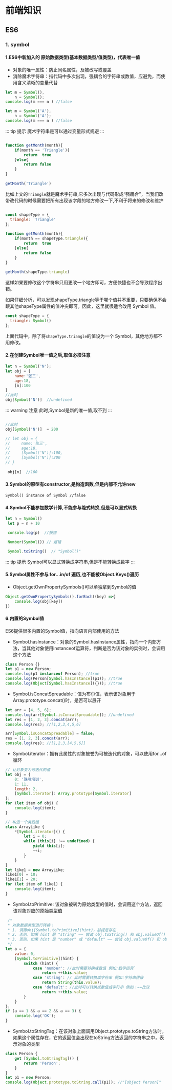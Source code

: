 # 前端知识

## ES6

### 1. symbol

#### 1.ES6中新加入的 **原始数据类型(基本数据类型/值类型)**，代表唯一值


* 对象的唯一属性：防止同名属性，及被改写或覆盖
* 消除魔术字符串：指代码中多次出现，强耦合的字符串或数值，应避免，而使用含义清晰的变量代替

```js
let m = Symbol(),
    n = Symbol();
console.log(m === n ) //false

let m = Symbol('A'),
    n = Symbol('A');
console.log(m === n ) //false
```
::: tip 提示
   魔术字符串是可以通过变量形式规避
:::

```js

function getMonth(month){
    if(month == 'Triangle'){
        return  true
    }else{
        return false
    }
}
 
getMonth('Triangle')

```
比如上文的`Triangle`就是魔术字符串,它多次出现与代码形成“强耦合”，当我们改带改代码的时候需要把所有出现该字段的地方修改一下,不利于将来的修改和维护


```js

const shapeType = {
  triangle: 'Triangle'
};
 
function getMonth(month){
    if(month == shapeType.triangle){
        return  true
    }else{
        return false
    }
}
 
getMonth(shapeType.triangle)

```

这样如果要修改这个字符串只用更改一个地方即可，方便快捷也不会导致程序出错。

如果仔细分析，可以发现shapeType.triangle等于哪个值并不重要，只要确保不会跟其他shapeType属性的值冲突即可。因此，这里就很适合改用 Symbol 值。
```js
const shapeType = {
  triangle: Symbol()
};
```
上面代码中，除了将`shapeType.triangle`的值设为一个 Symbol，其他地方都不用修改。


#### 2.在创建Symbol唯一值之后,取值必须注意

```js
let n = Symbol('N');
let obj = {
    name:'张三',
    age:18,
    [n]:100
}
//此时 
obj[Symbol('N')]  //undefined
```
::: warning 注意
此时,Symbol是新的唯一值,取不到
:::

```js

//此时 
obj[Symbol('N')]  = 200

// let obj = {
//     name:'张三',
//     age:18,
//     [Symbol('N')]:100,
//     [Symbol('N')]:200
// }
 
 obj[n]  //100
```
#### 3.Symbol的原型有constructor,是构造函数,但是内部不允许new

`Symbol() instance of Symbol //false`

#### 4.Symbol不能参加数学计算,不能参与隐式转换,但是可以显式转换

``` js
let n = Symbol()
 let p = n + 10

 console.log(p)  //报错

 Number(Symbol()) // 报错

 Symbol.toString()  // "Symbol()"

```

::: tip 提示
   Symbol可以显式转换成字符串,但是不能转换成数字
:::

#### 5.Symbol属性不参与 for…in/of 遍历,也不能被Object.Keys()遍历

* Object.getOwnPropertySymbols()可以单独拿到Symbol的值


``` js
Object.getOwnPropertySymbols().forEach((key) =>{
    console.log(obj[key])
})

```

#### 6.内置的Symbol值
ES6提供很多内置的Symbol值，指向语言内部使用的方法

* Symbol.hasInstance：对象的Symbol.hasInstance属性，指向一个内部方法，当其他对象使用instanceof运算符，判断是否为该对象的实例时，会调用这个方法

```js
class Person {}
let p1 = new Person;
console.log(p1 instanceof Person); //true
console.log(Person[Symbol.hasInstance](p1)); //true
console.log(Object[Symbol.hasInstance]({})); //true
```

* Symbol.isConcatSpreadable：值为布尔值，表示该对象用于Array.prototype.concat()时，是否可以展开
```js
let arr = [4, 5, 6];
console.log(arr[Symbol.isConcatSpreadable]); //undefined
let res = [1, 2, 3].concat(arr);
console.log(res); //[1,2,3,4,5,6]

arr[Symbol.isConcatSpreadable] = false;
res = [1, 2, 3].concat(arr);
console.log(res); //[1,2,3,[4,5,6]]
```
* Symbol.iterator：拥有此属性的对象被誉为可被迭代的对象，可以使用for…of循环
```js
// 让对象变为可迭代的值
let obj = {
    0: '珠峰培训',
    1: 11,
    length: 2,
    [Symbol.iterator]: Array.prototype[Symbol.iterator]
};
for (let item of obj) {
    console.log(item);
}

// 构造一个类数组
class ArrayLike {
    *[Symbol.iterator]() {
        let i = 0;
        while (this[i] !== undefined) {
            yield this[i];
            ++i;
        }
    }
}
let like1 = new ArrayLike;
like1[0] = 10;
like1[1] = 20;
for (let item of like1) {
    console.log(item);
}
```
* Symbol.toPrimitive: 该对象被转为原始类型的值时，会调用这个方法，返回该对象对应的原始类型值
```js
 /*
 * 对象数据类型进行转换：
 * 1. 调用obj[Symbol.toPrimitive](hint)，前提是存在
 * 2. 否则，如果 hint 是 "string" —— 尝试 obj.toString() 和 obj.valueOf()
 * 3. 否则，如果 hint 是 "number" 或 "default" —— 尝试 obj.valueOf() 和 obj.toString()
 */
let a = {
    value: 0,
    [Symbol.toPrimitive](hint) {
        switch (hint) {
            case 'number': //此时需要转换成数值 例如:数学运算`
                return ++this.value;
            case 'string': // 此时需要转换成字符串 例如:字符串拼接
                return String(this.value);
            case 'default': //此时可以转换成数值或字符串 例如：==比较
                return ++this.value;
        }
    }
};
if (a == 1 && a == 2 && a == 3) {
    console.log('OK');
}
```

* Symbol.toStringTag：在该对象上面调用Object.prototype.toString方法时，如果这个属性存在，它的返回值会出现在toString方法返回的字符串之中，表示对象的类型

```js
class Person {
    get [Symbol.toStringTag]() {
        return 'Person';
    }
}
let p1 = new Person;
console.log(Object.prototype.toString.call(p1)); //"[object Person]"
```